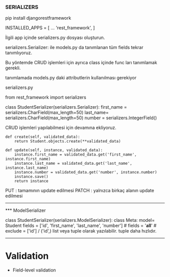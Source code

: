 ### SERIALIZERS 


pip install djangorestframework

INSTALLED_APPS = [
    ...
    'rest_framework',
]



İlgili app içinde serializers.py dosyası oluşturun.

serializers.Serializer:  ile models.py da tanımlanan tüm fields tekrar tanımlıyoruz.

Bu yöntemde CRUD işlemleri için ayrıca class içinde func ları tanımlamak gerekli.


tanımlamada models.py daki attributlerin kullanılması gerekiyor

serializers.py 

from rest_framework import serializers

class StudentSerializer(serializers.Serializer):
    first_name = serializers.CharField(max_length=50)
    last_name= serializers.CharField(max_length=50)
    number = serializers.IntegerField() 

CRUD işlemleri yapılabilmesi için devamına ekliyoruz.

    def create(self, validated_data):
        return Student.objects.create(**validated_data)

    def update(self, instance, validated_data):
        instance.first_name = validated_data.get('first_name', instance.first_name)
        instance.last_name = validated_data.get('last_name', instance.last_name)
        instance.number = validated_data.get('number', instance.number)
        instance.save()
        return instance


PUT : tamamının update edilmesi
PATCH : yalnızca birkaç alanın update edilmesi


<hr>

*** ModelSerializer

class StudentSerializer(serializers.ModelSerializer):
    class Meta:
        model= Student
        fields = ['id', 'first_name', 'last_name', 'number']
        # fields = '__all__'
        # exclude = ['id'] / ('id',) list veya tuple olarak yazılabilir. tuple daha hızlıdır.

<hr>

# Validation

* Field-level validation



